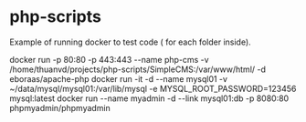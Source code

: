 # php-scripts
Example of running docker to test code ( for each folder inside).

docker run -p 80:80 -p 443:443 --name php-cms -v /home/thuanvd/projects/php-scripts/SimpleCMS:/var/www/html/ -d eboraas/apache-php
docker run -it -d --name mysql01 -v ~/data/mysql/mysql01:/var/lib/mysql -e MYSQL_ROOT_PASSWORD=123456 mysql:latest
docker run --name myadmin -d --link mysql01:db -p 8080:80 phpmyadmin/phpmyadmin
